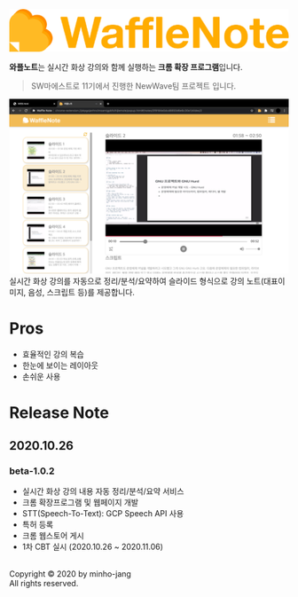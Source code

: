 <img src="./imgs/title.png">

**와플노트**는 실시간 화상 강의와 함께 실행하는 **크롬 확장 프로그램**입니다.
> SW마에스트로 11기에서 진행한 NewWave팀 프로젝트 입니다. 

<img src=./imgs/wafflenote1.png>
실시간 화상 강의를 자동으로 정리/분석/요약하여 슬라이드 형식으로 강의 노트(대표이미지, 음성, 스크립트 등)를 제공합니다. 

Pros
===
- 효율적인 강의 복습
- 한눈에 보이는 레이아웃
- 손쉬운 사용

Release Note
===
## 2020.10.26
### beta-1.0.2 
- 실시간 화상 강의 내용 자동 정리/분석/요약 서비스
- 크롬 확장프로그램 및 웹페이지 개발
- STT(Speech-To-Text): GCP Speech API 사용
- 특허 등록
- 크롬 웹스토어 게시
- 1차 CBT 실시 (2020.10.26 ~ 2020.11.06)

<br>
Copyright &copy; 2020 by minho-jang <br>
All rights reserved. 
